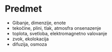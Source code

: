 # Predmet
- Gibanje, dimenzije, enote
- tekočine, plini, tlak, atmosfra onsenazenje
- toplota, svetloba, elektromagnetno valovanje
- zvok, ekolokacija
- difuzija, osmoza